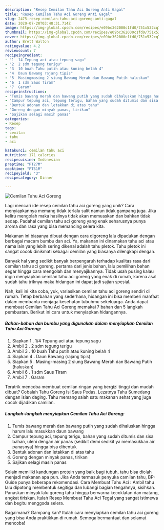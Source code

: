 ```yaml
---
description: "Resep Cemilan Tahu Aci Goreng Anti Gagal"
title: "Resep Cemilan Tahu Aci Goreng Anti Gagal"
slug: 2475-resep-cemilan-tahu-aci-goreng-anti-gagal
date: 2020-07-20T03:48:31.714Z
image: https://img-global.cpcdn.com/recipes/e09bc362000c1fd0/751x532cq70/cemilan-tahu-aci-goreng-foto-resep-utama.jpg
thumbnail: https://img-global.cpcdn.com/recipes/e09bc362000c1fd0/751x532cq70/cemilan-tahu-aci-goreng-foto-resep-utama.jpg
cover: https://img-global.cpcdn.com/recipes/e09bc362000c1fd0/751x532cq70/cemilan-tahu-aci-goreng-foto-resep-utama.jpg
author: Brett Walton
ratingvalue: 4.2
reviewcount: 7
recipeingredient:
- "1  14 Tepung aci atau tepung sagu"
- "2  2 sdm tegung terigu"
- "3  10 buah Tahu putih atau kuning belah 4"
- "4  Daun Bawang rajang tipis"
- "5  Masingmasing 2 siung Bawang Merah dan Bawang Putih haluskan"
- "6  1 sdm Saus Tiram"
- "7  Garam"
recipeinstructions:
- "Tumis bawang merah dan bawang putih yang sudah dihaluskan hingga harum lalu masukkan daun bawang"
- "Campur tepung aci, tepung terigu, bahan yang sudah ditumis dan sisa bahan, uleni dengan air panas (sedikit demi sedikit ya memasukkan air panasnya) hingga bisa dibentuk"
- "Bentuk adonan dan letakkan di atas tahu"
- "Goreng dengan minyak panas, tirikan"
- "Sajikan selagi masih panas"
categories:
- Resep
tags:
- cemilan
- tahu
- aci

katakunci: cemilan tahu aci 
nutrition: 171 calories
recipecuisine: Indonesian
preptime: "PT27M"
cooktime: "PT51M"
recipeyield: "3"
recipecategory: Dinner

---
```



![Cemilan Tahu Aci Goreng](https://img-global.cpcdn.com/recipes/e09bc362000c1fd0/751x532cq70/cemilan-tahu-aci-goreng-foto-resep-utama.jpg)

Lagi mencari ide resep cemilan tahu aci goreng yang unik? Cara menyiapkannya memang tidak terlalu sulit namun tidak gampang juga. Jika keliru mengolah maka hasilnya tidak akan memuaskan dan bahkan tidak sedap. Padahal cemilan tahu aci goreng yang enak seharusnya punya aroma dan rasa yang bisa memancing selera kita.

Makanan ini biasanya dibuat dengan cara digoreng lalu dipadukan dengan berbagai macam bumbu dan aci. Ya, makanan ini dinamakan tahu aci atau nama lain yang lebih sering dikenal adalah tahu pletok. Tahu pletok ini sangat cocok dinikmati sebagai cemilan yang biasanya dilengkapi dengan.

Banyak hal yang sedikit banyak berpengaruh terhadap kualitas rasa dari cemilan tahu aci goreng, pertama dari jenis bahan, lalu pemilihan bahan segar hingga cara mengolah dan menyajikannya. Tidak usah pusing kalau ingin menyiapkan cemilan tahu aci goreng yang enak di rumah, karena asal sudah tahu triknya maka hidangan ini dapat jadi sajian spesial.


Nah, kali ini kita coba, yuk, variasikan cemilan tahu aci goreng sendiri di rumah. Tetap berbahan yang sederhana, hidangan ini bisa memberi manfaat dalam membantu menjaga kesehatan tubuhmu sekeluarga. Anda dapat membuat Cemilan Tahu Aci Goreng memakai 7 bahan dan 5 langkah pembuatan. Berikut ini cara untuk menyiapkan hidangannya.

<!--inarticleads1-->

##### Bahan-bahan dan bumbu yang digunakan dalam menyiapkan Cemilan Tahu Aci Goreng:

1. Siapkan 1 . 1/4 Tepung aci atau tepung sagu
1. Ambil 2 . 2 sdm tegung terigu
1. Ambil 3 . 10 buah Tahu putih atau kuning belah 4
1. Siapkan 4 . Daun Bawang (rajang tipis)
1. Siapkan 5 . Masing-masing 2 siung Bawang Merah dan Bawang Putih (haluskan)
1. Ambil 6 . 1 sdm Saus Tiram
1. Ambil 7 . Garam


Teratrik mencoba membuat cemilan ringan yang bergizi tinggi dan mudah dibuat? Cobalah Tahu Goreng Isi Saus Pedas. Lezatnya Tahu Sumedang dengan isian daging. Tahu memang salah satu makanan sehat yang juga cocok dijadikan camilan. 

<!--inarticleads2-->

##### Langkah-langkah menyiapkan Cemilan Tahu Aci Goreng:

1. Tumis bawang merah dan bawang putih yang sudah dihaluskan hingga harum lalu masukkan daun bawang
1. Campur tepung aci, tepung terigu, bahan yang sudah ditumis dan sisa bahan, uleni dengan air panas (sedikit demi sedikit ya memasukkan air panasnya) hingga bisa dibentuk
1. Bentuk adonan dan letakkan di atas tahu
1. Goreng dengan minyak panas, tirikan
1. Sajikan selagi masih panas


Selain memiliki kandungan protein yang baik bagi tubuh, tahu bisa diolah menjadi makanan apa pun. Jika Anda termasuk penyuka camilan tahu, BP-Guide punya beberapa rekomendasi. Cara Membuat Tahu Aci : Ambil tahu lalu dipotong membentuk segitiga dan lubangi bagian tengahnya, sisihkan. Panaskan minyak lalu goreng tahu hingga berwarna kecoklatan dan matang, angkat tiriskan. Itulah Resep Membuat Tahu Aci Tegal yang sangat istimewa dan begitu menggoda selera. 

Bagaimana? Gampang kan? Itulah cara menyiapkan cemilan tahu aci goreng yang bisa Anda praktikkan di rumah. Semoga bermanfaat dan selamat mencoba!
